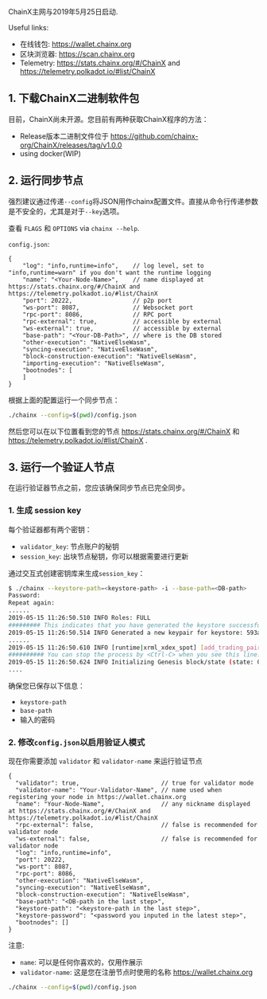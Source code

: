 ChainX主网与2019年5月25日启动.

Useful links:

- 在线钱包: https://wallet.chainx.org
- 区块浏览器: https://scan.chainx.org
- Telemetry: https://stats.chainx.org/#/ChainX and https://telemetry.polkadot.io/#list/ChainX

## 1. 下载ChainX二进制软件包

目前，ChainX尚未开源。您目前有两种获取ChainX程序的方法：

- Release版本二进制文件位于 https://github.com/chainx-org/ChainX/releases/tag/v1.0.0
- using docker(WIP)

## 2. 运行同步节点

强烈建议通过传递`--config`将JSON用作chainx配置文件。直接从命令行传递参数是不安全的，尤其是对于`--key`选项。


查看 `FLAGS` 和 `OPTIONS` via `chainx --help`.

`config.json`:

```jsonc
{
    "log": "info,runtime=info",    // log level, set to "info,runtime=warn" if you don't want the runtime logging
    "name": "<Your-Node-Name>",    // name displayed at https://stats.chainx.org/#/ChainX and https://telemetry.polkadot.io/#list/ChainX
    "port": 20222,                 // p2p port
    "ws-port": 8087,               // Websocket port
    "rpc-port": 8086,              // RPC port
    "rpc-external": true,          // accessible by external
    "ws-external": true,           // accessible by external
    "base-path": "<Your-DB-Path>", // where is the DB stored
    "other-execution": "NativeElseWasm",
    "syncing-execution": "NativeElseWasm",
    "block-construction-execution": "NativeElseWasm",
    "importing-execution": "NativeElseWasm",
    "bootnodes": [
    ]
}
```

根据上面的配置运行一个同步节点：

```bash
./chainx --config=$(pwd)/config.json
```

然后您可以在以下位置看到您的节点 https://stats.chainx.org/#/ChainX 和 https://telemetry.polkadot.io/#list/ChainX .

## 3. 运行一个验证人节点

在运行验证器节点之前，您应该确保同步节点已完全同步。

### 1. 生成 session key

每个验证器都有两个密钥：

- `validator_key`: 节点账户的秘钥
- `session_key`:  出块节点秘钥，你可以根据需要进行更新

通过交互式创建密钥库来生成`session_key`：

```bash
$ ./chainx --keystore-path=<keystore-path> -i --base-path=<DB-path>
Password:
Repeat again:
......
2019-05-15 11:26:50.510 INFO Roles: FULL
######### This indicates that you have generated the keystore successfully.
2019-05-15 11:26:50.514 INFO Generated a new keypair for keystore: 593a11d6d5930ab2e68fa5d07082ba0102fc7740eee38b79b2793d7d34a2442a (5E5hNNEi...)
......
2019-05-15 11:26:50.610 INFO [runtime|xrml_xdex_spot] [add_trading_pair] currency_pair: CurrencyPair: SDOT/PCX, point_precision: 4, tick_precision: 2, price: 100000, online: true
########## You can stop the process by <Ctrl-C> when you see this line.
2019-05-15 11:26:50.624 INFO Initializing Genesis block/state (state: 0x9499…b6c3, header-hash: 0xdb82…e55d)
....
```

确保您已保存以下信息：

- `keystore-path`
- `base-path`
- 输入的密码

### 2. 修改`config.json`以启用验证人模式

现在你需要添加 `validator` 和 `validator-name` 来运行验证节点

```jsonc
{
  "validator": true,                       // true for validator mode
  "validator-name": "Your-Validator-Name", // name used when registering your node in https://wallet.chainx.org
  "name": "Your-Node-Name",                // any nickname displayed at https://stats.chainx.org/#/ChainX and https://telemetry.polkadot.io/#list/ChainX
  "rpc-external": false,                   // false is recommended for validator node
  "ws-external": false,                    // false is recommended for validator node
  "log": "info,runtime=info",
  "port": 20222,
  "ws-port": 8087,
  "rpc-port": 8086,
  "other-execution": "NativeElseWasm",
  "syncing-execution": "NativeElseWasm",
  "block-construction-execution": "NativeElseWasm",
  "base-path": "<DB-path in the last step>",
  "keystore-path": "<keystore-path in the last step>",
  "keystore-password": "<password you inputed in the latest step>",
  "bootnodes": []
}
```

注意:

- `name`: 可以是任何你喜欢的，仅用作展示 
- `validator-name`: 这是您在注册节点时使用的名称 https://wallet.chainx.org

```bash
./chainx --config=$(pwd)/config.json
```
